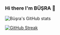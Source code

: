 ### Hi there I'm BÜŞRA 👋



![Büşra's GitHub stats](https://github-readme-stats.vercel.app/api?username=busraustunel&show_icons=true&theme=radical)


[![GitHub Streak](https://streak-stats.demolab.com?user=busraustunel&theme=dark&border_radius=5.4)](https://git.io/streak-stats)


